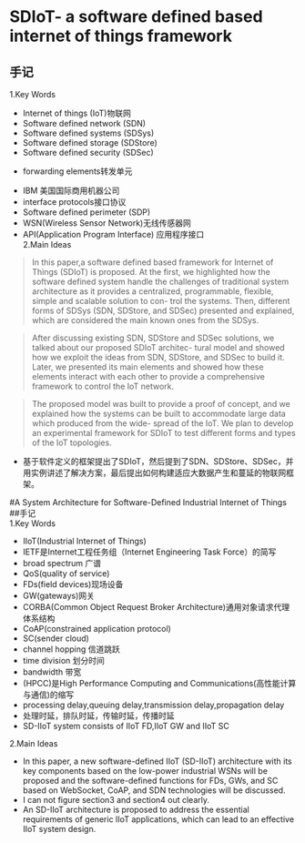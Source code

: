 # SDIoT- a software defined based internet of things framework  
## 手记
1.Key Words  
- Internet of things (IoT)物联网  
- Software defined network (SDN)   
- Software defined systems (SDSys)  
- Software defined storage (SDStore)  
- Software defined security (SDSec)  
* forwarding elements转发单元  
- IBM 美国国际商用机器公司  
- interface protocols接口协议  
- Software defined perimeter (SDP)  
- WSN(Wireless Sensor Network)无线传感器网  
- API(Application Program Interface) 应用程序接口  
2.Main Ideas  
  
>In this paper,a software defined based framework for Internet
of Things (SDIoT) is proposed. At the first, we highlighted
how the software defined system handle the challenges of
traditional system architecture as it provides a centralized,
programmable, flexible, simple and scalable solution to con-
trol the systems. Then, different forms of SDSys (SDN,
SDStore, and SDSec) presented and explained, which are
considered the main known ones from the SDSys.  

>After discussing existing SDN, SDStore and SDSec
solutions, we talked about our proposed SDIoT architec-
tural model and showed how we exploit the ideas from
SDN, SDStore, and SDSec to build it. Later, we presented
its main elements and showed how these elements interact
with each other to provide a comprehensive framework to
control the IoT network.  

>The proposed model was built to provide a proof of
concept, and we explained how the systems can be built to
accommodate large data which produced from the wide-
spread of the IoT. We plan to develop an experimental
framework for SDIoT to test different forms and types of
the IoT topologies.  

- 基于软件定义的框架提出了SDIoT，然后提到了SDN、SDStore、SDSec，并用实例讲述了解决方案，最后提出如何构建适应大数据产生和蔓延的物联网框架。  


#A System Architecture for Software-Defined Industrial Internet of Things  
##手记  
1.Key Words  
- IIoT(Industrial Internet of Things)  
- IETF是Internet工程任务组（Internet Engineering Task Force）的简写  
- broad spectrum 广谱  
- QoS(quality of service)  
- FDs(field devices)现场设备  
- GW(gateways)网关  
- CORBA(Common Object Request Broker Architecture)通用对象请求代理体系结构  
- CoAP(constrained application protocol)  
- SC(sender cloud)  
- channel hopping 信道跳跃    
- time division 划分时间  
- bandwidth 带宽  
- (HPCC)是High Performance Computing and Communications(高性能计算与通信)的缩写  
- processing delay,queuing delay,transmission delay,propagation delay  
- 处理时延，排队时延，传输时延，传播时延  
- SD-IIoT system consists of IIoT FD,IIoT GW and IIoT SC

2.Main Ideas  
- In this paper, a new software-defined IIoT (SD-IIoT)
architecture with its key components based on the low-power
industrial WSNs will be proposed and the software-defined
functions for FDs, GWs, and SC based on WebSocket, CoAP,
and SDN technologies will be discussed.  
- I can not figure section3 and section4 out clearly.  
- An SD-IIoT architecture is proposed to
address the essential requirements of generic IIoT applications,
which can lead to an effective IIoT system design. 

